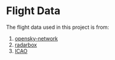 # Flight Data

The flight data used in this project is from:
 1. [opensky-network](https://opensky-network.org/community/blog/item/6-opensky-covid-19-flight-dataset)
 2. [radarbox](https://www.radarbox.com/statistics/total)
 3. [ICAO](https://www.icao.int/safety/Pages/COVID-19-Airport-Status.aspx)
